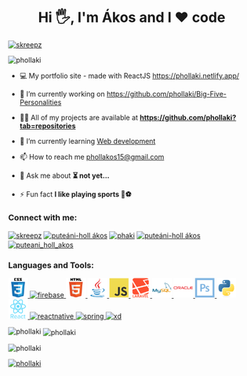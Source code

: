 <h1 align="center">Hi 🖐, I'm Ákos and I ❤ code</h1>


<p align="left"> <a href="https://twitter.com/skreepz" target="blank"><img src="https://img.shields.io/twitter/follow/skreepz?logo=twitter&style=for-the-badge" alt="skreepz" /></a> </p>

<p align="left"> <img src="https://komarev.com/ghpvc/?username=phollaki&label=Profile%20views&color=0e75b6&style=flat" alt="phollaki" /> </p>

- 💻 My portfolio site - made with ReactJS https://phollaki.netlify.app/

- 🔭 I’m currently working on https://github.com/phollaki/Big-Five-Personalities

- 👨‍💻 All of my projects are available at **https://github.com/phollaki?tab=repositories**

- 🌱 I’m currently learning [Web development](https://github.com/phollaki/Bank-webpage-with-javascript)

- 📫 How to reach me phollakos15@gmail.com

- 💬 Ask me about **⏳ not yet...**

- ⚡ Fun fact **I like playing sports 🎾⚽**

<h3 align="left">Connect with me:</h3>
<p align="left">
<a href="https://twitter.com/skreepz" target="blank"><img align="center" src="https://raw.githubusercontent.com/rahuldkjain/github-profile-readme-generator/master/src/images/icons/Social/twitter.svg" alt="skreepz" height="30" width="40" /></a>
<a href="https://linkedin.com/in/puteáni-holl ákos" target="blank"><img align="center" src="https://raw.githubusercontent.com/rahuldkjain/github-profile-readme-generator/master/src/images/icons/Social/linked-in-alt.svg" alt="puteáni-holl ákos" height="30" width="40" /></a>
<a href="https://stackoverflow.com/users/phaki" target="blank"><img align="center" src="https://raw.githubusercontent.com/rahuldkjain/github-profile-readme-generator/master/src/images/icons/Social/stack-overflow.svg" alt="phaki" height="30" width="40" /></a>
<a href="https://fb.com/puteáni-holl ákos" target="blank"><img align="center" src="https://raw.githubusercontent.com/rahuldkjain/github-profile-readme-generator/master/src/images/icons/Social/facebook.svg" alt="puteáni-holl ákos" height="30" width="40" /></a>
<a href="https://instagram.com/puteani_holl_akos" target="blank"><img align="center" src="https://raw.githubusercontent.com/rahuldkjain/github-profile-readme-generator/master/src/images/icons/Social/instagram.svg" alt="puteani_holl_akos" height="30" width="40" /></a>
</p>

<h3 align="left">Languages and Tools:</h3>
<p align="left"> <a href="https://www.w3schools.com/css/" target="_blank"> <img src="https://raw.githubusercontent.com/devicons/devicon/master/icons/css3/css3-original-wordmark.svg" alt="css3" width="40" height="40"/> </a> <a href="https://firebase.google.com/" target="_blank"> <img src="https://www.vectorlogo.zone/logos/firebase/firebase-icon.svg" alt="firebase" width="40" height="40"/> </a> <a href="https://www.w3.org/html/" target="_blank"> <img src="https://raw.githubusercontent.com/devicons/devicon/master/icons/html5/html5-original-wordmark.svg" alt="html5" width="40" height="40"/> </a> <a href="https://www.java.com" target="_blank"> <img src="https://raw.githubusercontent.com/devicons/devicon/master/icons/java/java-original.svg" alt="java" width="40" height="40"/> </a> <a href="https://developer.mozilla.org/en-US/docs/Web/JavaScript" target="_blank"> <img src="https://raw.githubusercontent.com/devicons/devicon/master/icons/javascript/javascript-original.svg" alt="javascript" width="40" height="40"/> </a> <a href="https://laravel.com/" target="_blank"> <img src="https://raw.githubusercontent.com/devicons/devicon/master/icons/laravel/laravel-plain-wordmark.svg" alt="laravel" width="40" height="40"/> </a> <a href="https://www.mysql.com/" target="_blank"> <img src="https://raw.githubusercontent.com/devicons/devicon/master/icons/mysql/mysql-original-wordmark.svg" alt="mysql" width="40" height="40"/> </a> <a href="https://www.oracle.com/" target="_blank"> <img src="https://raw.githubusercontent.com/devicons/devicon/master/icons/oracle/oracle-original.svg" alt="oracle" width="40" height="40"/> </a> <a href="https://www.photoshop.com/en" target="_blank"> <img src="https://raw.githubusercontent.com/devicons/devicon/master/icons/photoshop/photoshop-line.svg" alt="photoshop" width="40" height="40"/> </a> <a href="https://www.python.org" target="_blank"> <img src="https://raw.githubusercontent.com/devicons/devicon/master/icons/python/python-original.svg" alt="python" width="40" height="40"/> </a> <a href="https://reactjs.org/" target="_blank"> <img src="https://raw.githubusercontent.com/devicons/devicon/master/icons/react/react-original-wordmark.svg" alt="react" width="40" height="40"/> </a> <a href="https://reactnative.dev/" target="_blank"> <img src="https://reactnative.dev/img/header_logo.svg" alt="reactnative" width="40" height="40"/> </a> <a href="https://spring.io/" target="_blank"> <img src="https://www.vectorlogo.zone/logos/springio/springio-icon.svg" alt="spring" width="40" height="40"/> </a> <a href="https://www.adobe.com/products/xd.html" target="_blank"> <img src="https://cdn.worldvectorlogo.com/logos/adobe-xd.svg" alt="xd" width="40" height="40"/> </a> </p>

<p><img align="left" src="https://github-readme-stats.vercel.app/api/top-langs?username=phollaki&show_icons=true&locale=en&layout=compact" alt="phollaki" /></p>

<p>&nbsp;<img align="center" src="https://github-readme-stats.vercel.app/api?username=phollaki&show_icons=true&locale=en" alt="phollaki" /></p>

<p><img align="center" src="https://github-readme-streak-stats.herokuapp.com/?user=phollaki&" alt="phollaki" /></p>


<p align="left"> <a href="https://github.com/ryo-ma/github-profile-trophy"><img src="https://github-profile-trophy.vercel.app/?username=phollaki" width='1000' alt="phollaki" /></a> </p>

